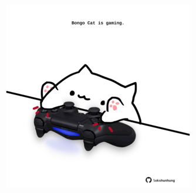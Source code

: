 <!-- built at 11/10/2023, 24:01:31 UTC -->
<p align="center">
  <img width="500" height="500" src="./ReadmeImage.svg">
</p>
